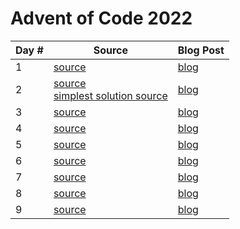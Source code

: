 # Advent of Code 2022

| Day # | Source                                                                                                                 | Blog Post             |
|-------|------------------------------------------------------------------------------------------------------------------------|-----------------------|
| 1     | [source](src/advent_2022_clojure/day01.clj)                                                                            | [blog](docs/day01.md) |
| 2     | [source](src/advent_2022_clojure/day02.clj)<br/>[simplest solution source](src/advent_2022_clojure/day02_simplest.clj) | [blog](docs/day02.md) |
| 3     | [source](src/advent_2022_clojure/day03.clj)                                                                            | [blog](docs/day03.md) |
| 4     | [source](src/advent_2022_clojure/day04.clj)                                                                            | [blog](docs/day04.md) |
| 5     | [source](src/advent_2022_clojure/day05.clj)                                                                            | [blog](docs/day05.md) |
| 6     | [source](src/advent_2022_clojure/day06.clj)                                                                            | [blog](docs/day06.md) |
| 7     | [source](src/advent_2022_clojure/day07.clj)                                                                            | [blog](docs/day07.md) |
| 8     | [source](src/advent_2022_clojure/day08.clj)                                                                            | [blog](docs/day08.md) |
| 9     | [source](src/advent_2022_clojure/day09.clj)                                                                            | [blog](docs/day09.md) |
